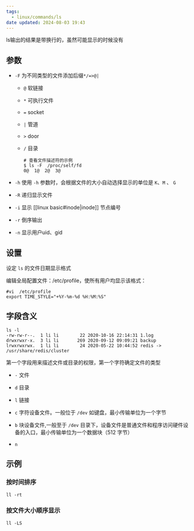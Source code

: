 ```yaml
---
tags:
  - linux/commands/ls
date updated: 2024-08-03 19:43
---
```


ls输出的结果是带换行的，虽然可能显示的时候没有

## 参数

- `-F` 为不同类型的文件添加后缀`*/=>@|`
  - `@` 软链接
  - `*` 可执行文件
  - `=` socket
  - `|` 管道
  - `>` door
  - `/` 目录

    ```shell
    # 查看文件描述符的示例
    $ ls -F  /proc/self/fd
    0@  1@  2@  3@
    ```

- `-h` 使用 `-h` 参数时，会根据文件的大小自动选择显示的单位是 `K`、`M` 、 `G`

- `-R` 递归显示文件

- `-i` 显示 [[linux basic#inode|inode]] 节点编号

- `-r` 倒序输出

- `-n` 显示用户uid、gid

## 设置

设定 `ls` 的文件日期显示格式

编辑全局配置文件：/etc/profile，使所有用户均显示该格式：

```shell
#vi  /etc/profile
export TIME_STYLE="+%Y-%m-%d %H:%M:%S"
```

## 字段含义

```shell
ls -l
-rw-rw-r--.  1 li li        22 2020-10-16 22:14:31 1.log
drwxrwxr-x.  3 li li       269 2020-09-12 09:09:21 backup
lrwxrwxrwx.  1 li li        24 2020-05-22 10:44:52 redis -> /usr/share/redis/cluster
```

第一个字段用来描述文件或目录的权限，第一个字符确定文件的类型

- `-` 文件

- `d` 目录

- `l` 链接

- `c` 字符设备文件。一般位于 `/dev` 如键盘，最小传输单位为一个字节

- `b` 块设备文件,一般至于 `/dev` 目录下，设备文件是普通文件和程序访问硬件设备的入口，最小传输单位为一个数据块（512 字节）

- `n`

## 示例

### 按时间排序

```shell
ll -rt
```

### 按文件大小顺序显示

```shell
ll -LS
```
